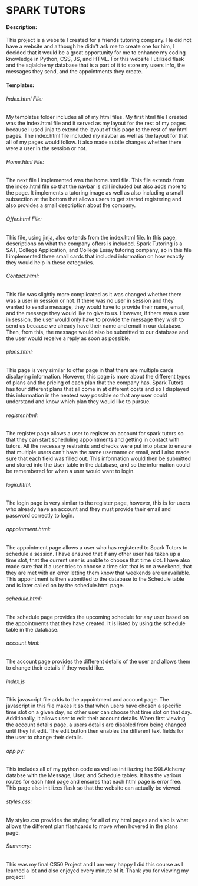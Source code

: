 # SPARK TUTORS
#### Description:
This project is a website I created for a friends tutoring company. He did not have a website and although he didn't ask me to create one for him, I decided that it would be a great opportunity for me to enhance my coding knowledge in Python, CSS, JS, and HTML. For this website I utilized flask and the sqlalchemy database that is a part of it to store my users info, the messages they send, and the appointments they create.

#### Templates:

###### Index.html File:
My templates folder includes all of my html files. My first html file I created was the index.html file and it served as my layout for the rest of my pages because I used jinja to extend the layout of this page to the rest of my html pages. The index.html file included my navbar as well as the layout for that all of my pages would follow. It also made subtle changes whether there were a user in the session or not.

###### Home.html File:
The next file I implemented was the home.html file. This file extends from the index.html file so that the navbar is still included but also adds more to the page. It implements a tutoring image as well as also including a small subsection at the bottom that allows users to get started registering and also provides a small description about the company.

###### Offer.html File:
This file, using jinja, also extends from the index.html file. In this page, descriptions on what the company offers is included. Spark Tutoring is a SAT, College Application, and College Essay tutoring company, so in this file I implemented three small cards that included information on how exactly they would help in these categories.

###### Contact.html:
This file was slightly more complicated as it was changed whether there was a user in session or not. If there was no user in session and they wanted to send a message, they would have to provide their name, email, and the message they would like to give to us. However, if there was a user in session, the user would only have to provide the message they wish to send us because we already have their name and email in our database. Then, from this, the message would also be submitted to our database and the user would receive a reply as soon as possible.

###### plans.html:
This page is very similar to offer page in that there are multiple cards displaying information. However, this page is more about the different types of plans and the pricing of each plan that the company has. Spark Tutors has four different plans that all come in at different costs and so I displayed this information in the neatest way possible so that any user could understand and know which plan they would like to pursue.

###### register.html:
The register page allows a user to register an account for spark tutors so that they can start scheduling appointments and getting in contact with tutors. All the necessary restraints and checks were put into place to ensure that multiple users can't have the same username or email, and I also made sure that each field was filled out. This information would then be submitted and stored into the User table in the database, and so the information could be remembered for when a user would want to login.

###### login.html:
The login page is very similar to the register page, however, this is for users who already have an account and they must provide their email and password correctly to login.

###### appointment.html:
The appointment page allows a user who has registered to Spark Tutors to schedule a session. I have ensured that if any other user has taken up a time slot, that the current user is unable to choose that time slot. I have also made sure that if a user tries to choose a time slot that is on a weekend, that they are met with an error letting them know that weekends are unavailable. This appointment is then submitted to the database to the Schedule table and is later called on by the schedule.html page.

###### schedule.html:
The schedule page provides the upcoming schedule for any user based on the appointments that they have created. It is listed by using the schedule table in the database.

###### account.html:
The account page provides the different details of the user and allows them to change their details if they would like.

###### index.js
This javascript file adds to the appointment and account page. The javascript in this file makes it so that when users have chosen a specific time slot on a given day, no other user can choose that time slot on that day. Additionally, it allows user to edit their account details. When first viewing the account details page, a users details are disabled from being changed until they hit edit. The edit button then enables the different text fields for the user to change their details.

###### app.py:
This includes all of my python code as well as initiliazing the SQLAlchemy databse with the Message, User, and Schedule tables. It has the various routes for each html page and ensures that each html page is error free. This page also initilizes flask so that the website can actually be viewed.

###### styles.css:
My styles.css provides the styling for all of my html pages and also is what allows the different plan flashcards to move when hovered in the plans page.

###### Summary:
This was my final CS50 Project and I am very happy I did this course as I learned a lot and also enjoyed every minute of it. Thank you for viewing my project!
